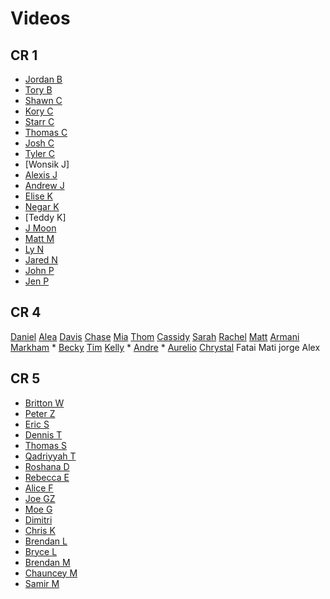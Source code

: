 # Videos

## CR 1
- [Jordan B](https://youtu.be/k0vrkt3ZshI)
- [Tory B](https://youtu.be/5g9l4Wy6nWk)
- [Shawn C](https://youtu.be/iyq3yhrQrT8)
- [Kory C](https://youtu.be/n9Ij2QlK8lw)
- [Starr C](https://vimeo.com/sipofstarrshine/gobblr)
- [Thomas C](https://youtu.be/Y_YOX4C3jSA)
- [Josh C](https://www.youtube.com/watch?v=bong7TdNvsQ)
- [Tyler C](https://youtu.be/U9797AwZW84)
- [Wonsik J]
- [Alexis J](https://www.youtube.com/watch?v=DbKaucDf9z8&feature=youtu.be)
- [Andrew J](https://youtu.be/eQD_pMZIi64)
- [Elise K](https://vimeo.com/146351674)
- [Negar K](https://youtu.be/2hxaLOyUe8o)
- [Teddy K]
- [J Moon](https://youtu.be/9pGE7usy8Fk)
- [Matt M](https://youtu.be/w2sv41jC6QY)
- [Ly N](https://youtu.be/gljZMWlufWg)
- [Jared N](https://youtu.be/AjXpgQ-_RWo)
- [John P](https://vimeo.com/146407349)
- [Jen P](https://www.youtube.com/watch?v=d7BWhb3rNYE)

## CR 4

[Daniel](https://youtu.be/XwXj5B-cLko)
[Alea](https://youtu.be/ATPRXITxcDA)
[Davis](https://youtu.be/yUi4s70v96M)
[Chase](https://vimeo.com/146390337)
[Mia](https://www.youtube.com/watch?v=IulKaOCzOFw)
[Thom](https://youtu.be/t137KS8Oolc)
[Cassidy](https://www.youtube.com/watch?v=O1W8MmfYdjA)
[Sarah](https://www.youtube.com/watch?v=eXAU_U-txmw)
[Rachel](https://www.youtube.com/watch?v=Oa0SeCfCIh4)
[Matt](https://vimeo.com/146405675)
[Armani](https://youtu.be/Sxw3j6EATOE)
[Markham](https://www.youtube.com/watch?v=4QE9xgNEKfY&feature=youtu.be) *
[Becky](http://www.youtube.com/watch?v=Yhs82IStMls)
[Tim](https://youtu.be/3zG9rLCDrqA)
[Kelly](https://vimeo.com/146415507) *
[Andre](https://www.youtube.com/watch?v=HcuCPKN4GNE) *
[Aurelio](https://youtu.be/IKviZaKpGOM)
[Chrystal](https://youtu.be/1Qe5Pkhqkcw)
Fatai
Mati
jorge
Alex


## CR 5
- [Britton W](https://www.youtube.com/watch?v=mws-ltvsehM&feature=youtu.be)
- [Peter Z](https://www.youtube.com/watch?v=2JE2NFTtPsg)
- [Eric S](https://youtu.be/0DBcu-vcKAY)
- [Dennis T](https://youtu.be/6_jNkj7pPBs)
- [Thomas S](https://youtu.be/EyrqdqShnYI)
- [Qadriyyah T](https://youtu.be/ULcUpBbhojk)
- [Roshana D](https://github.com/ga-dc/project2/issues/453)
- [Rebecca E](https://youtu.be/Tl4IHAWDveo)
- [Alice F]( https://youtu.be/QU3-fTdoqpU)
- [Joe GZ](https://www.youtube.com/watch?v=u7D5A4q9eLU)
- [Moe G](https://www.youtube.com/watch?v=5N9B3L8JJec)
- [Dimitri](https://www.youtube.com/watch?v=tH17JguzvJU&feature=youtu.be)
- [Chris K](https://youtu.be/Ua4pjrz9LE0)
- [Brendan L]()
- [Bryce L](https://youtu.be/RVsxQzW67iU)
- [Brendan M](https://www.youtube.com/watch?v=y6ObYOAcvfE&feature=youtu.be)
- [Chauncey M]()
- [Samir M](https://youtu.be/9vtt-ZA3WKs)

